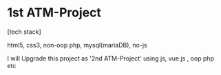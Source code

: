 # 1st ATM-Project

[tech stack]

html5,
css3,
non-oop php,
mysql(mariaDB),
no-js

I will Upgrade this project as '2nd ATM-Project' using js, vue.js , oop php etc

